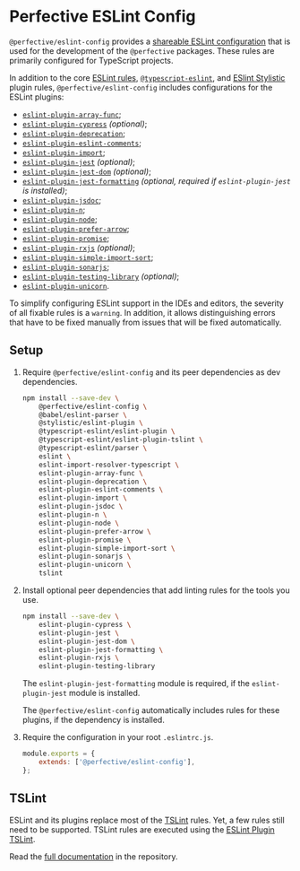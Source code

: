 # Perfective ESLint Config

`@perfective/eslint-config` provides
a [shareable ESLint configuration](https://eslint.org/docs/latest/developer-guide/shareable-configs)
that is used for the development of the `@perfective` packages.
These rules are primarily configured for TypeScript projects.

In addition to the core [ESLint rules](https://eslint.org/docs/latest/rules/),
[`@typescript-eslint`](https://typescript-eslint.io/rules/),
and [ESlint Stylistic](https://eslint.style) plugin rules,
`@perfective/eslint-config` includes configurations for the ESLint plugins:

-   [`eslint-plugin-array-func`](https://github.com/freaktechnik/eslint-plugin-array-func);
-   [`eslint-plugin-cypress`](https://github.com/cypress-io/eslint-plugin-cypress) _(optional)_;
-   [`eslint-plugin-deprecation`](https://github.com/gund/eslint-plugin-deprecation);
-   [`eslint-plugin-eslint-comments`](https://mysticatea.github.io/eslint-plugin-eslint-comments/);
-   [`eslint-plugin-import`](https://github.com/import-js/eslint-plugin-import);
-   [`eslint-plugin-jest`](https://github.com/jest-community/eslint-plugin-jest) _(optional)_;
-   [`eslint-plugin-jest-dom`](https://github.com/testing-library/eslint-plugin-jest-dom) _(optional)_;
-   [`eslint-plugin-jest-formatting`](https://github.com/dangreenisrael/eslint-plugin-jest-formatting)
    _(optional, required if `eslint-plugin-jest` is installed)_;
-   [`eslint-plugin-jsdoc`](https://github.com/gajus/eslint-plugin-jsdoc);
-   [`eslint-plugin-n`](https://github.com/eslint-community/eslint-plugin-n);
-   [`eslint-plugin-node`](https://github.com/mysticatea/eslint-plugin-node);
-   [`eslint-plugin-prefer-arrow`](https://github.com/TristonJ/eslint-plugin-prefer-arrow);
-   [`eslint-plugin-promise`](https://github.com/eslint-community/eslint-plugin-promise);
-   [`eslint-plugin-rxjs`](https://github.com/cartant/eslint-plugin-rxjs) _(optional)_;
-   [`eslint-plugin-simple-import-sort`](https://github.com/lydell/eslint-plugin-simple-import-sort);
-   [`eslint-plugin-sonarjs`](https://github.com/SonarSource/eslint-plugin-sonarjs);
-   [`eslint-plugin-testing-library`](https://github.com/testing-library/eslint-plugin-testing-library) _(optional)_;
-   [`eslint-plugin-unicorn`](https://github.com/sindresorhus/eslint-plugin-unicorn).

To simplify configuring ESLint support in the IDEs and editors,
the severity of all fixable rules is a `warning`.
In addition, it allows distinguishing errors that have to be fixed manually
from issues that will be fixed automatically.

## Setup

1. Require `@perfective/eslint-config` and its peer dependencies as dev dependencies.

    ```bash
    npm install --save-dev \
        @perfective/eslint-config \
        @babel/eslint-parser \
        @stylistic/eslint-plugin \
        @typescript-eslint/eslint-plugin \
        @typescript-eslint/eslint-plugin-tslint \
        @typescript-eslint/parser \
        eslint \
        eslint-import-resolver-typescript \
        eslint-plugin-array-func \
        eslint-plugin-deprecation \
        eslint-plugin-eslint-comments \
        eslint-plugin-import \
        eslint-plugin-jsdoc \
        eslint-plugin-n \
        eslint-plugin-node \
        eslint-plugin-prefer-arrow \
        eslint-plugin-promise \
        eslint-plugin-simple-import-sort \
        eslint-plugin-sonarjs \
        eslint-plugin-unicorn \
        tslint
    ```

2. Install optional peer dependencies that add linting rules for the tools you use.

    ```bash
    npm install --save-dev \
        eslint-plugin-cypress \
        eslint-plugin-jest \
        eslint-plugin-jest-dom \
        eslint-plugin-jest-formatting \
        eslint-plugin-rxjs \
        eslint-plugin-testing-library
    ```

    The `eslint-plugin-jest-formatting` module is required,
    if the `eslint-plugin-jest` module is installed.

    The `@perfective/eslint-config` automatically includes rules for these plugins,
    if the dependency is installed.

3. Require the configuration in your root `.eslintrc.js`.

    ```javascript
    module.exports = {
        extends: ['@perfective/eslint-config'],
    };
    ```

## TSLint

ESLint and its plugins replace most of the [TSLint](https://palantir.github.io/tslint/) rules.
Yet, a few rules still need to be supported.
TSLint rules are executed using the
[ESLint Plugin TSLint](https://github.com/typescript-eslint/typescript-eslint/tree/main/packages/eslint-plugin-tslint).

Read the [full documentation](https://github.com/perfective/eslint-config/blob/main/README.adoc)
in the repository.
